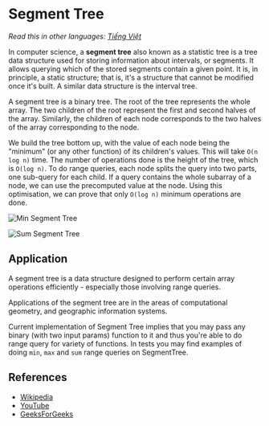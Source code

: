 # Segment Tree

_Read this in other languages:_
[_Tiếng Việt_](README.md)

In computer science, a **segment tree** also known as a statistic tree
is a tree data structure used for storing information about intervals,
or segments. It allows querying which of the stored segments contain
a given point. It is, in principle, a static structure; that is,
it's a structure that cannot be modified once it's built. A similar
data structure is the interval tree.

A segment tree is a binary tree. The root of the tree represents the
whole array. The two children of the root represent the
first and second halves of the array. Similarly, the
children of each node corresponds to the two halves of
the array corresponding to the node.

We build the tree bottom up, with the value of each node
being the "minimum" (or any other function) of its children's values. This will
take `O(n log n)` time. The number
of operations done is the height of the tree, which
is `O(log n)`. To do range queries, each node splits the
query into two parts, one sub-query for each child.
If a query contains the whole subarray of a node, we
can use the precomputed value at the node. Using this
optimisation, we can prove that only `O(log n)` minimum
operations are done.

![Min Segment Tree](https://www.geeksforgeeks.org/wp-content/uploads/RangeMinimumQuery.png)

![Sum Segment Tree](https://www.geeksforgeeks.org/wp-content/uploads/segment-tree1.png)

## Application

A segment tree is a data structure designed to perform
certain array operations efficiently - especially those
involving range queries.

Applications of the segment tree are in the areas of computational geometry,
and geographic information systems.

Current implementation of Segment Tree implies that you may
pass any binary (with two input params) function to it and
thus you're able to do range query for variety of functions.
In tests you may find examples of doing `min`, `max` and `sum` range
queries on SegmentTree.

## References

- [Wikipedia](https://en.wikipedia.org/wiki/Segment_tree)
- [YouTube](https://www.youtube.com/watch?v=ZBHKZF5w4YU&index=65&list=PLLXdhg_r2hKA7DPDsunoDZ-Z769jWn4R8)
- [GeeksForGeeks](https://www.geeksforgeeks.org/segment-tree-set-1-sum-of-given-range/)
